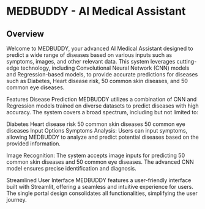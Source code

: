 # MEDBUDDY - AI Medical Assistant

## Overview
Welcome to MEDBUDDY, your advanced AI Medical Assistant designed to predict a wide range of diseases based on various inputs such as symptoms, images, and other relevant data. This system leverages cutting-edge technology, including Convolutional Neural Network (CNN) models and Regression-based models, to provide accurate predictions for diseases such as Diabetes, Heart disease risk, 50 common skin diseases, and 50 common eye diseases.

Features
Disease Prediction
MEDBUDDY utilizes a combination of CNN and Regression models trained on diverse datasets to predict diseases with high accuracy. The system covers a broad spectrum, including but not limited to:

Diabetes
Heart disease risk
50 common skin diseases
50 common eye diseases
Input Options
Symptoms Analysis: Users can input symptoms, allowing MEDBUDDY to analyze and predict potential diseases based on the provided information.

Image Recognition: The system accepts image inputs for predicting 50 common skin diseases and 50 common eye diseases. The advanced CNN model ensures precise identification and diagnosis.

Streamlined User Interface
MEDBUDDY features a user-friendly interface built with Streamlit, offering a seamless and intuitive experience for users. The single portal design consolidates all functionalities, simplifying the user journey.

